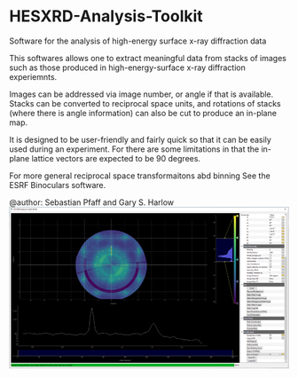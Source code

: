 # HESXRD-Analysis-Toolkit
Software for the analysis of high-energy surface x-ray diffraction data

This softwares allows one to extract meaningful data from
stacks of images such as those produced in high-energy-surface
x-ray diffraction experiemnts. 

Images can be addressed via image number, or angle if that is available.
Stacks can be converted to reciprocal space units, and rotations of stacks
(where there is angle information) can also be cut to produce an in-plane map. 

It is designed to be user-friendly and fairly quick so that it can
be easily used during an experiment. For there are some limitations in that the 
in-plane lattice vectors are expected to be 90 degrees.

For more general reciprocal space transformaitons abd binning
See the ESRF Binoculars software. 

@author: Sebastian Pfaff and Gary S. Harlow
![Alt text](https://github.com/gary-harlow/HESXRD-Analysis-Toolkit/blob/main/hat.png?raw=true "Screenshot")

